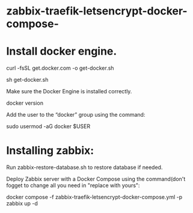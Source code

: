 # zabbix-traefik-letsencrypt-docker-compose-
# Install docker engine.
curl -fsSL get.docker.com -o get-docker.sh

sh get-docker.sh

Make sure the Docker Engine is installed correctly.

docker version

Add the user to the “docker” group using the command:

sudo usermod -aG docker $USER

# Installing zabbix:

Run zabbix-restore-database.sh to restore database if needed.

Deploy Zabbix server with a Docker Compose using the command(don't fogget to change all you need in "replace with yours":

docker compose -f zabbix-traefik-letsencrypt-docker-compose.yml -p zabbix up -d
